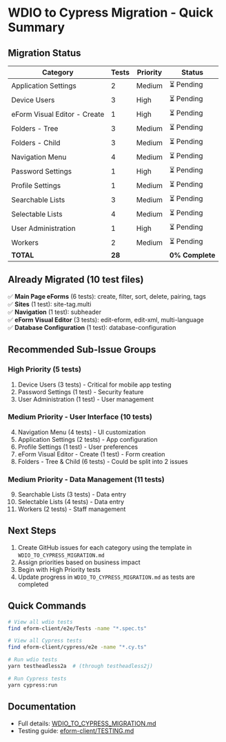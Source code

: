 # WDIO to Cypress Migration - Quick Summary

## Migration Status

| Category | Tests | Priority | Status |
|----------|-------|----------|--------|
| Application Settings | 2 | Medium | ⏳ Pending |
| Device Users | 3 | High | ⏳ Pending |
| eForm Visual Editor - Create | 1 | High | ⏳ Pending |
| Folders - Tree | 3 | Medium | ⏳ Pending |
| Folders - Child | 3 | Medium | ⏳ Pending |
| Navigation Menu | 4 | Medium | ⏳ Pending |
| Password Settings | 1 | High | ⏳ Pending |
| Profile Settings | 1 | Medium | ⏳ Pending |
| Searchable Lists | 3 | Medium | ⏳ Pending |
| Selectable Lists | 4 | Medium | ⏳ Pending |
| User Administration | 1 | High | ⏳ Pending |
| Workers | 2 | Medium | ⏳ Pending |
| **TOTAL** | **28** | | **0% Complete** |

## Already Migrated (10 test files)

✅ **Main Page eForms** (6 tests): create, filter, sort, delete, pairing, tags  
✅ **Sites** (1 test): site-tag.multi  
✅ **Navigation** (1 test): subheader  
✅ **eForm Visual Editor** (3 tests): edit-eform, edit-xml, multi-language  
✅ **Database Configuration** (1 test): database-configuration

## Recommended Sub-Issue Groups

### High Priority (5 tests)
1. Device Users (3 tests) - Critical for mobile app testing
2. Password Settings (1 test) - Security feature
3. User Administration (1 test) - User management

### Medium Priority - User Interface (10 tests)
4. Navigation Menu (4 tests) - UI customization
5. Application Settings (2 tests) - App configuration
6. Profile Settings (1 test) - User preferences
7. eForm Visual Editor - Create (1 test) - Form creation
8. Folders - Tree & Child (6 tests) - Could be split into 2 issues

### Medium Priority - Data Management (11 tests)
9. Searchable Lists (3 tests) - Data entry
10. Selectable Lists (4 tests) - Data entry
11. Workers (2 tests) - Staff management

## Next Steps

1. Create GitHub issues for each category using the template in `WDIO_TO_CYPRESS_MIGRATION.md`
2. Assign priorities based on business impact
3. Begin with High Priority tests
4. Update progress in `WDIO_TO_CYPRESS_MIGRATION.md` as tests are completed

## Quick Commands

```bash
# View all wdio tests
find eform-client/e2e/Tests -name "*.spec.ts"

# View all Cypress tests
find eform-client/cypress/e2e -name "*.cy.ts"

# Run wdio tests
yarn testheadless2a  # (through testheadless2j)

# Run Cypress tests
yarn cypress:run
```

## Documentation

- Full details: [WDIO_TO_CYPRESS_MIGRATION.md](./WDIO_TO_CYPRESS_MIGRATION.md)
- Testing guide: [eform-client/TESTING.md](./eform-client/TESTING.md)
